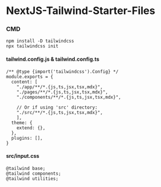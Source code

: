# NextJS-Tailwind-Starter-Files

### CMD

```
npm install -D tailwindcss
npx tailwindcss init
```

#### tailwind.config.js & tailwind.config.ts

```
/** @type {import('tailwindcss').Config} */
module.exports = {
  content: [
    "./app/**/*.{js,ts,jsx,tsx,mdx}",
    "./pages/**/*.{js,ts,jsx,tsx,mdx}",
    "./components/**/*.{js,ts,jsx,tsx,mdx}",

    // Or if using 'src' directory:
    "./src/**/*.{js,ts,jsx,tsx,mdx}",
    ],
  theme: {
    extend: {},
  },
  plugins: [],
}
```

#### src/input.css

````
@tailwind base;
@tailwind components;
@tailwind utilities;
````
